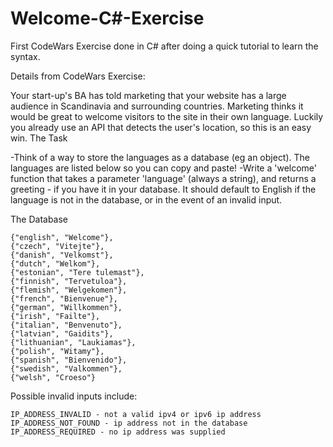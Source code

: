 # Welcome-C#-Exercise
First CodeWars Exercise done in C# after doing a quick tutorial to learn the syntax. 


Details from CodeWars Exercise:

Your start-up's BA has told marketing that your website has a large audience in Scandinavia and surrounding countries. Marketing thinks it would be great to welcome visitors to the site in their own language. Luckily you already use an API that detects the user's location, so this is an easy win.
The Task

  -Think of a way to store the languages as a database (eg an object). The languages are listed below so you can copy and paste!
  -Write a 'welcome' function that takes a parameter 'language' (always a string), and returns a greeting - if you have it in your database. It should default to English if the language is not in the database, or in the event of an invalid input.

The Database

    {"english", "Welcome"},
    {"czech", "Vitejte"},
    {"danish", "Velkomst"},
    {"dutch", "Welkom"},
    {"estonian", "Tere tulemast"},
    {"finnish", "Tervetuloa"},
    {"flemish", "Welgekomen"},
    {"french", "Bienvenue"},
    {"german", "Willkommen"},
    {"irish", "Failte"},
    {"italian", "Benvenuto"},
    {"latvian", "Gaidits"},
    {"lithuanian", "Laukiamas"},
    {"polish", "Witamy"},
    {"spanish", "Bienvenido"},
    {"swedish", "Valkommen"},
    {"welsh", "Croeso"}

Possible invalid inputs include:

    IP_ADDRESS_INVALID - not a valid ipv4 or ipv6 ip address
    IP_ADDRESS_NOT_FOUND - ip address not in the database
    IP_ADDRESS_REQUIRED - no ip address was supplied

